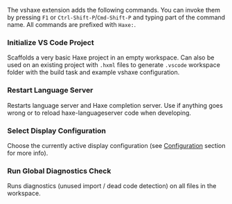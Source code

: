 The vshaxe extension adds the following commands. You can invoke them by pressing `F1` or `Ctrl-Shift-P`/`Cmd-Shift-P` and
typing part of the command name. All commands are prefixed with `Haxe:`.

### Initialize VS Code Project

Scaffolds a very basic Haxe project in an empty workspace. Can also be used on an existing project with `.hxml` files
to generate `.vscode` workspace folder with the build task and example vshaxe configuration.

### Restart Language Server

Restarts language server and Haxe completion server. Use if anything goes wrong or to reload haxe-languageserver code
when developing.

### Select Display Configuration

Choose the currently active display configuration (see [Configuration](/vshaxe/vshaxe/wiki/Configuration) section for more info).

### Run Global Diagnostics Check

Runs diagnostics (unused import / dead code detection) on all files in the workspace.
